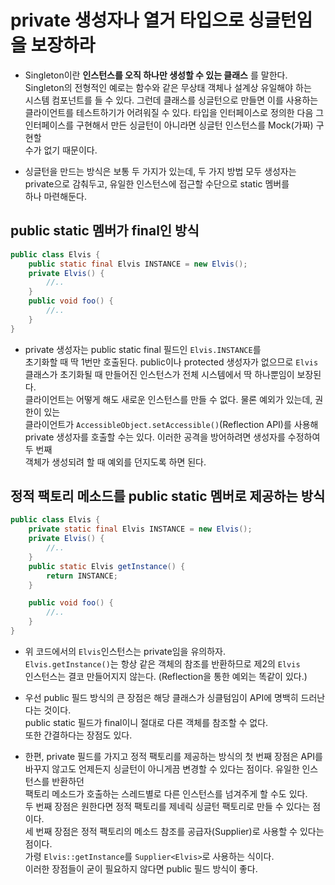 # private 생성자나 열거 타입으로 싱글턴임을 보장하라

- Singleton이란 **인스턴스를 오직 하나만 생성할 수 있는 클래스** 를 말한다.  
  Singleton의 전형적인 예로는 함수와 같은 무상태 객체나 설계상 유일해야 하는  
  시스템 컴포넌트를 들 수 있다. 그런데 클래스를 싱글턴으로 만들면 이를 사용하는  
  클라이언트를 테스트하기가 어려워질 수 있다. 타입을 인터페이스로 정의한 다음 그  
  인터페이스를 구현해서 만든 싱글턴이 아니라면 싱글턴 인스턴스를 Mock(가짜) 구현할  
  수가 없기 때문이다.

- 싱글턴을 만드는 방식은 보통 두 가지가 있는데, 두 가지 방법 모두 생성자는  
  private으로 감춰두고, 유일한 인스턴스에 접근할 수단으로 static 멤버를  
  하나 마련해둔다.

<h2>public static 멤버가 final인 방식</h2>

```java
public class Elvis {
	public static final Elvis INSTANCE = new Elvis();
	private Elvis() {
		//..
	}
	public void foo() {
		//..
	}
}
```

- private 생성자는 public static final 필드인 `Elvis.INSTANCE`를  
  초기화할 때 딱 1번만 호출된다. public이나 protected 생성자가 없으므로 `Elvis`  
  클래스가 초기화될 때 만들어진 인스턴스가 전체 시스템에서 딱 하나뿐임이 보장된다.  
  클라이언트는 어떻게 해도 새로운 인스턴스를 만들 수 없다. 물론 예외가 있는데, 권한이 있는  
  클라이언트가 `AccessibleObject.setAccessible()`(Reflection API)를 사용해  
  private 생성자를 호출할 수는 있다. 이러한 공격을 방어하려면 생성자를 수정하여 두 번째  
  객체가 생성되려 할 때 예외를 던지도록 하면 된다.

<h2>정적 팩토리 메소드를 public static 멤버로 제공하는 방식</h2>

```java
public class Elvis {
	private static final Elvis INSTANCE = new Elvis();
	private Elvis() {
		//..
	}
	public static Elvis getInstance() {
		return INSTANCE;
	}

	public void foo() {
		//..
	}
}
```

- 위 코드에서의 `Elvis`인스턴스는 private임을 유의하자.  
  `Elvis.getInstance()`는 항상 같은 객체의 참조를 반환하므로 제2의 `Elvis`  
  인스턴스는 결코 만들어지지 않는다. (Reflection을 통한 예외는 똑같이 있다.)

- 우선 public 필드 방식의 큰 장점은 해당 클래스가 싱클텀임이 API에 명백히 드러난다는 것이다.  
  public static 필드가 final이니 절대로 다른 객체를 참조할 수 없다.  
  또한 간결하다는 장점도 있다.

- 한편, private 필드를 가지고 정적 팩토리를 제공하는 방식의 첫 번째 장점은 API를  
  바꾸지 않고도 언제든지 싱글턴이 아니게끔 변경할 수 있다는 점이다. 유일한 인스턴스를 반환하던  
  팩토리 메소드가 호출하는 스레드별로 다른 인스턴스를 넘겨주게 할 수도 있다.  
  두 번째 장점은 원한다면 정적 팩토리를 제네릭 싱글턴 팩토리로 만들 수 있다는 점이다.  
  세 번째 장점은 정적 팩토리의 메소드 참조를 공급자(Supplier)로 사용할 수 있다는 점이다.  
  가령 `Elvis::getInstance`를 `Supplier<Elvis>`로 사용하는 식이다.  
  이러한 장점들이 굳이 필요하지 않다면 public 필드 방식이 좋다.
